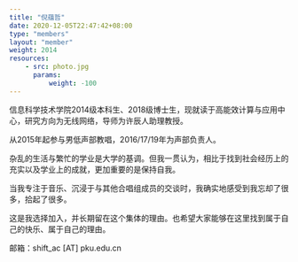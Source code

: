 ```yaml
---
title: "倪蕴哲"
date: 2020-12-05T22:47:42+08:00
type: "members"
layout: "member"
weight: 2014
resources:
    - src: photo.jpg
      params:
          weight: -100
---
```


信息科学技术学院2014级本科生、2018级博士生，现就读于高能效计算与应用中心，研究方向为无线网络，导师为许辰人助理教授。

从2015年起参与男低声部教唱，2016/17/19年为声部负责人。

杂乱的生活与繁忙的学业是大学的基调。但我一贯认为，相比于找到社会经历上的充实以及学业上的成就，更加重要的是保持自我。

当我专注于音乐、沉浸于与其他合唱组成员的交谈时，我确实地感受到我忘却了很多，拾起了很多。

这是我选择加入，并长期留在这个集体的理由。也希望大家能够在这里找到属于自己的快乐、属于自己的理由。

邮箱：shift_ac \[AT\] pku.edu.cn

